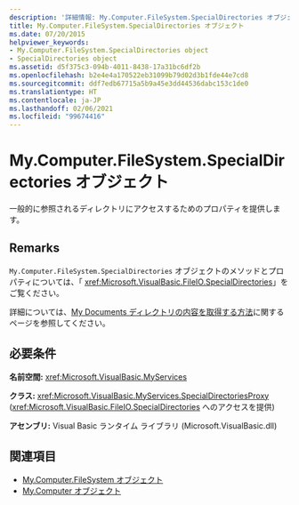 ```yaml
---
description: '詳細情報: My.Computer.FileSystem.SpecialDirectories オブジェクト'
title: My.Computer.FileSystem.SpecialDirectories オブジェクト
ms.date: 07/20/2015
helpviewer_keywords:
- My.Computer.FileSystem.SpecialDirectories object
- SpecialDirectories object
ms.assetid: d5f375c3-094b-4011-8438-17a31bc6df2b
ms.openlocfilehash: b2e4e4a170522eb31099b79d02d3b1fde44e7cd8
ms.sourcegitcommit: ddf7edb67715a5b9a45e3dd44536dabc153c1de0
ms.translationtype: HT
ms.contentlocale: ja-JP
ms.lasthandoff: 02/06/2021
ms.locfileid: "99674416"
---
```

# <a name="mycomputerfilesystemspecialdirectories-object"></a>My.Computer.FileSystem.SpecialDirectories オブジェクト

一般的に参照されるディレクトリにアクセスするためのプロパティを提供します。  
  
## <a name="remarks"></a>Remarks  

 `My.Computer.FileSystem.SpecialDirectories` オブジェクトのメソッドとプロパティについては、「 <xref:Microsoft.VisualBasic.FileIO.SpecialDirectories>」をご覧ください。  
  
 詳細については、[My Documents ディレクトリの内容を取得する方法](../../developing-apps/programming/drives-directories-files/how-to-retrieve-the-contents-of-the-my-documents-directory.md)に関するページを参照してください。  
  
## <a name="requirements"></a>必要条件  

 **名前空間:** <xref:Microsoft.VisualBasic.MyServices>  
  
 **クラス:** <xref:Microsoft.VisualBasic.MyServices.SpecialDirectoriesProxy> (<xref:Microsoft.VisualBasic.FileIO.SpecialDirectories> へのアクセスを提供)  
  
 **アセンブリ:** Visual Basic ランタイム ライブラリ (Microsoft.VisualBasic.dll)  
  
## <a name="see-also"></a>関連項目

- [My.Computer.FileSystem オブジェクト](my-computer-filesystem-object.md)
- [My.Computer オブジェクト](my-computer-object.md)
